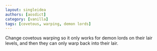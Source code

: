 ```yaml
---
layout: singleidea
authors: [aosdict]
category: [vanilla]
tags: [covetous, warping, demon lords]
---
```

Change covetous warping so it only works for demon lords on their lair levels, and then they can only warp back into their lair.
